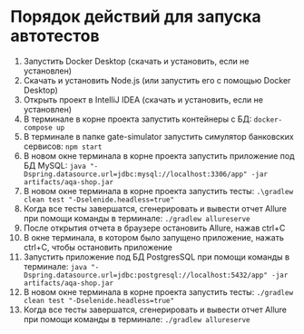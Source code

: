 # Порядок действий для запуска автотестов
	
1. Запустить Docker Desktop (скачать и установить, если не установлен)  
2. Скачать и установить Node.js (или запустить его с помощью Docker Desktop)  
3. Открыть проект в IntelliJ IDEA (скачать и установить, если не установлен)  
4. В терминале в корне проекта запустить контейнеры с БД: `docker-compose up`  
5. В терминале в папке gate-simulator запустить симулятор банковских сервисов: `npm start`  
6. В новом окне терминала в корне проекта запустить приложение под БД MySQL: `java "-Dspring.datasource.url=jdbc:mysql://localhost:3306/app" -jar artifacts/aqa-shop.jar`  
7. В новом окне терминала в корне проекта запустить тесты: `.\gradlew clean test "-Dselenide.headless=true"`
8. Когда все тесты завершатся, сгенерировать и вывести отчет Allure при помощи команды в терминале: `./gradlew allureserve`  
9. После открытия отчета в браузере остановить Allure, нажав ctrl+C 
10. В окне терминала, в котором было запущено приложение, нажать ctrl+C, чтобы остановить приложение  
11. Запустить приложение под БД PostgresSQL при помощи команды в терминале: `java "-Dspring.datasource.url=jdbc:postgresql://localhost:5432/app" -jar artifacts/aqa-shop.jar`  
12. В новом окне терминала в корне проекта запустить тесты: `./gradlew clean test "-Dselenide.headless=true"`  
13. Когда все тесты завершатся, сгенерировать и вывести отчет Allure при помощи команды в терминале: `./gradlew allureserve`